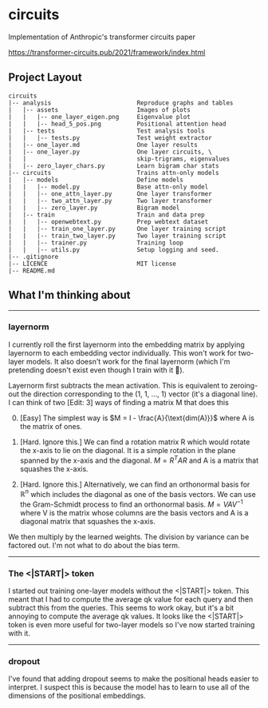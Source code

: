 # circuits
Implementation of Anthropic's transformer circuits paper

https://transformer-circuits.pub/2021/framework/index.html

## Project Layout
```
circuits
|-- analysis                        Reproduce graphs and tables
|   |-- assets                      Images of plots
|   |   |-- one_layer_eigen.png     Eigenvalue plot
|   |   |-- head_5_pos.png          Positional attention head
|   |-- tests                       Test analysis tools
|   |   |-- tests.py                Test weight extractor
|   |-- one_layer.md                One layer results
|   |-- one_layer.py                One layer circuits, \
|   |                               skip-trigrams, eigenvalues
|   |-- zero_layer_chars.py         Learn bigram char stats
|-- circuits                        Trains attn-only models
|   |-- models                      Define models
|   |   |-- model.py                Base attn-only model
|   |   |-- one_attn_layer.py       One layer transformer
|   |   |-- two_attn_layer.py       Two layer transformer
|   |   |-- zero_layer.py           Bigram model
|   |-- train                       Train and data prep
|   |   |-- openwebtext.py          Prep webtext dataset
|   |   |-- train_one_layer.py      One layer training script
|   |   |-- train_two_layer.py      Two layer training script
|   |   |-- trainer.py              Training loop
|   |   |-- utils.py                Setup logging and seed.
|-- .gitignore                      
|-- LICENCE                         MIT license
|-- README.md

```

## What I'm thinking about

---
### layernorm
I currently roll the first layernorm into the embedding matrix by applying layernorm to each embedding vector individually. This won't work for two-layer models.
It also doesn't work for the final layernorm (which I'm pretending doesn't exist even though I train with it 👀).

Layernorm first subtracts the mean activation. This is equivalent to zeroing-out the direction corresponding to the (1, 1, ..., 1) vector (it's a diagonal line). I can think of two [Edit: 3] ways of finding a matrix M that does this

0. [Easy] The simplest way is $M = I - \frac{A}{\text{dim(A)}}$ where A is the matrix of ones.

1. [Hard. Ignore this.] We can find a rotation matrix R which would rotate the x-axis to lie on the diagonal. It is a simple rotation in the plane spanned by the x-axis and the diagonal. $M = R^TAR$ and A is a matrix that squashes the x-axis.

2. [Hard. Ignore this.] Alternatively, we can find an orthonormal basis for $\mathbb{R}^n$ which includes the diagonal as one of the basis vectors. We can use the Gram-Schmidt process to find an orthonormal basis. $M = VAV^{-1}$ where V is the matrix whose columns are the basis vectors and A is a diagonal matrix that squashes the x-axis.

We then multiply by the learned weights. The division by variance can be factored out. I'm not what to do about the bias term.

---
### The <|START|> token
I started out training one-layer models without the <|START|> token. This meant that I had to compute the average qk value for each query and then subtract this from the queries. This seems to work okay, but it's a bit annoying to compute the average qk values. It looks like the <|START|> token is even more useful for two-layer models so I've now started training with it.

---
### dropout
I've found that adding dropout seems to make the positional heads easier to interpret. I suspect this is because the model has to learn to use all of the dimensions of the positional embeddings.
